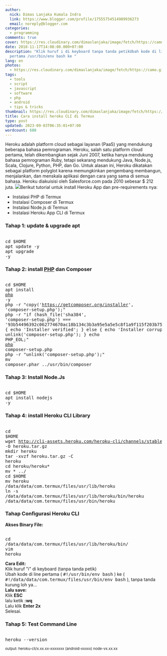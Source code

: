 ```yaml
---
author:
  nick: Dimas Lanjaka Kumala Indra
  link: https://www.blogger.com/profile/17555754514989936273
  email: noreply@blogger.com
categories:
  - programming
comments: true
cover: https://res.cloudinary.com/dimaslanjaka/image/fetch/https://camo.githubusercontent.com/30c7758f9ac63488d3c2814ed2dcd9dbb7e967f3/68747470733a2f2f63646e2e776f726c64766563746f726c6f676f2e636f6d2f6c6f676f732f6865726f6b752d312e737667
date: 2018-11-17T14:08:00.000+07:00
description: "Klik huruf i di keyboard tanpa tanda petikUbah kode di line
  pertama /usr/bin/env bash ke "
lang: en
photos:
  - https://res.cloudinary.com/dimaslanjaka/image/fetch/https://camo.githubusercontent.com/30c7758f9ac63488d3c2814ed2dcd9dbb7e967f3/68747470733a2f2f63646e2e776f726c64766563746f726c6f676f2e636f6d2f6c6f676f732f6865726f6b752d312e737667
tags:
  - tools
  - script
  - javascript
  - software
  - php
  - android
  - tips & tricks
thumbnail: https://res.cloudinary.com/dimaslanjaka/image/fetch/https://camo.githubusercontent.com/30c7758f9ac63488d3c2814ed2dcd9dbb7e967f3/68747470733a2f2f63646e2e776f726c64766563746f726c6f676f2e636f6d2f6c6f676f732f6865726f6b752d312e737667
title: Cara install heroku CLI di Termux
type: post
updated: 2023-09-03T06:35:01+07:00
wordcount: 688
---
```


Heroku adalah platform cloud sebagai layanan (PaaS) yang mendukung beberapa bahasa pemrograman. Heroku, salah satu platform cloud pertama, telah dikembangkan sejak Juni 2007, ketika hanya mendukung bahasa pemrograman Ruby, tetapi sekarang mendukung Java, Node.js, Scala, Clojure, Python, PHP, dan Go. Untuk alasan ini, Heroku dikatakan sebagai platform polyglot karena memungkinkan pengembang membangun, menjalankan, dan menskala aplikasi dengan cara yang sama di semua bahasa. Heroku diakuisisi oleh Salesforce.com pada 2010 sebesar $ 212 juta. <img src="https://res.cloudinary.com/dimaslanjaka/image/fetch/https://camo.githubusercontent.com/30c7758f9ac63488d3c2814ed2dcd9dbb7e967f3/68747470733a2f2f63646e2e776f726c64766563746f726c6f676f2e636f6d2f6c6f676f732f6865726f6b752d312e737667">Berikut tutorial untuk install Heroku App dan pre-requirements nya:<br><ul><li>Instalasi PHP di Termux</li><li>Instalasi Composer di Termux</li><li>Instalasi Node.js di Termux</li><li>Instalasi Heroku App CLI di Termux</li></ul><h3>Tahap 1: update &amp; upgrade apt</h3><pre><br>cd $HOME<br>apt update -y<br>apt upgrade -y<br></pre><h3>Tahap 2: install <a href="https://webmanajemen.com/2017/04/instal-php-cli-pada-android-instalasi.html">PHP</a> dan Composer</h3><pre><br>cd $HOME<br>apt install <a href="https://webmanajemen.com/2017/04/instal-php-cli-pada-android-instalasi.html">php</a> -y<br>php -r "copy('https://getcomposer.org/installer', 'composer-setup.php');"<br>php -r "if (hash_file('sha384', 'composer-setup.php') === '93b54496392c062774670ac18b134c3b3a95e5a5e5c8f1a9f115f203b75bf9a129d5daa8ba6a13e2cc8a1da0806388a8') { echo 'Installer verified'; } else { echo 'Installer corrupt'; unlink('composer-setup.php'); } echo PHP_EOL;"<br><a href="https://webmanajemen.com/2017/04/instal-php-cli-pada-android-instalasi.html">php</a> composer-setup.php<br>php -r "unlink('composer-setup.php');"<br>mv composer.phar ../usr/bin/composer<br></pre><h3>Tahap 3: Install Node.Js</h3><pre><br>cd $HOME<br>apt install nodejs -y<br></pre><h3>Tahap 4: install Heroku CLI Library</h3><pre><br>cd $HOME<br>wget http://cli-assets.heroku.com/heroku-cli/channels/stable/heroku-cli-linux-x64.tar.gz -O heroku.tar.gz<br>mkdir heroku<br>tar -xvzf heroku.tar.gz -C heroku<br>cd heroku/heroku*<br>mv * ../<br>cd $HOME<br>mv heroku /data/data/com.termux/files/usr/lib/heroku<br>ln -s /data/data/com.termux/files/usr/lib/heroku/bin/heroku /data/data/com.termux/files/usr/bin/heroku<br></pre><h3>Tahap Configurasi Heroku CLI</h3><b>Akses Binary File:</b><pre><br>cd /data/data/com.termux/files/usr/lib/heroku/bin/<br>vim heroku<br></pre><b>Cara Edit:</b><div>Klik huruf "i" di keyboard (tanpa tanda petik)<br>Ubah kode di line pertama ( <kbd>#!/usr/bin/env bash</kbd> ) ke ( <kbd>#!/data/data/com.termux/files/usr/bin/env bash</kbd> ), tanpa tanda kurung loh ya... </div><b>Lalu save:</b> <br>Klik <b>ESC</b> <br>lalu ketik <b>:wq</b> <br>Lalu klik <b>Enter 2x</b><div>Selesai. </div><h3>Tahap 5: Test Command Line</h3><pre><br>heroku --version<br></pre><small> output: heroku-cli/x.xx.xx-xxxxxxx (android-xxxxx) node-vx.xx.xx </small>
